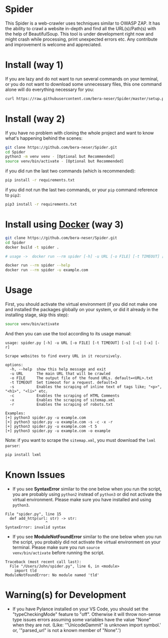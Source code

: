 # Spider

This Spider is a web-crawler uses techniques similar to OWASP ZAP. It has the ability to crawl a website in-depth and find all the URL(s)/Path(s) with the help of BeautifulSoup. This tool is under development right now and might crash while processing, print unexpected errors etc. Any contribute and improvement is welcome and appreciated.


Install (way 1)
===============
If you are lazy and do not want to run several commands on your terminal, or you do not want to download some unnecessary files, this one command alone will do everything necessary for you:
```sh
curl https://raw.githubusercontent.com/bera-neser/Spider/master/setup.py | python3
```

Install (way 2)
===============
If you have no problem with cloning the whole project and want to know what's happening behind the scenes:
```sh
git clone https://github.com/bera-neser/Spider.git
cd Spider
python3 -m venv venv - [Optional but Recommended]
source venv/bin/activate - [Optional but Recommended]
```

if you did run the last two commands (which is recommended):
```sh
pip install -r requirements.txt
```

if you did not run the last two commands, or your <code>pip</code> command reference to <code>pip2</code>:
```sh
pip3 install -r requirements.txt
```

Install using [Docker](https://docs.docker.com/get-docker/) (way 3)
===============
```sh
git clone https://github.com/bera-neser/Spider.git
cd Spider
docker build -t spider .

# usage ->  docker run --rm spider [-h] -u URL [-o FILE] [-t TIMEOUT] [-s] [-c] [-x] [-r]

docker run --rm spider --help
docker run --rm spider -u example.com

```


Usage
=====
First, you should activate the virtual environment (if you did not make one and installed the packages globally on your system, or did it already in the installing stage, skip this step):
```sh
source venv/bin/activate
```

And then you can use the tool according to its usage manual:
```
usage: spider.py [-h] -u URL [-o FILE] [-t TIMEOUT] [-s] [-c] [-x] [-r]

Scrape websites to find every URL in it recursively.

options:
  -h, --help  show this help message and exit
  -u URL      The main URL that will be crawled
  -o FILE     The output file of the found URLs. default=<URL>.txt
  -t TIMEOUT  Set timeout for a request. default=3
  -s          Enables the scraping of inline text of tags like; "<p>", "<h1>", "<li>" etc.
  -c          Enables the scraping of HTML Comments
  -x          Enables the scraping of sitemap.xml
  -r          Enables the scraping of robots.txt

Examples:
[+] python3 spider.py -u example.com
[+] python3 spider.py -u example.com -s -c -x -r
[+] python3 spider.py -u example.com -t 5
[+] python3 spider.py -u example.com -o example
```

Note: if you want to scrape the <code>sitemap.xml</code>, you must download the <code>lxml parser</code>:
```sh
pip install lxml
```

Known Issues
==========================
* If you see <b>SyntaxError</b> similar to the one below when you run the script, you are probably using <code>python2</code> instead of <code>python3</code> or did not activate the virtual environment. Please make sure you have installed and using <code>python3</code>.
```
File "spider.py", line 15
  def add_http(url: str) -> str:
                  ^
SyntaxError: invalid syntax
```

* If you see <b>ModuleNotFoundError</b> similar to the one below when you run the script, you probably did not activate the virtual environment on your terminal. Please make sure you run <code>source venv/bin/activate</code> before running the script.
```
Traceback (most recent call last):
  File "/Users/John/spider.py", line 6, in <module>
    import tld
ModuleNotFoundError: No module named 'tld'
```

Warning(s) for Development
==========================
* If you have Pylance installed on your VS Code, you should set the "typeCheckingMode" feature to "off". Otherwise it will throw non-sense type issues errors assuming some variables have the value "None" when they are not. (Like: '"UnicodeDammit" is unknown import symbol.' or, '"parsed_url" is not a known member of "None".')
